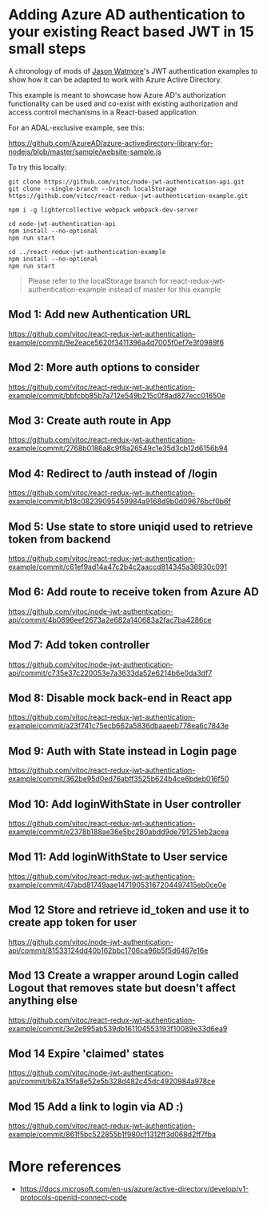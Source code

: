 # Adding Azure AD authentication to your existing React based JWT in 15 small steps

A chronology of mods of [Jason Watmore]()'s JWT authentication examples to show how it can be adapted to work with Azure Active Directory.

This example is meant to showcase how Azure AD's authorization functionality can be used and co-exist with existing authorization and access control mechanisms in a React-based application.

For an ADAL-exclusive example, see this:

https://github.com/AzureAD/azure-activedirectory-library-for-nodejs/blob/master/sample/website-sample.js

To try this locally:

```
git clone https://github.com/vitoc/node-jwt-authentication-api.git
git clone --single-branch --branch localStorage https://github.com/vitoc/react-redux-jwt-authentication-example.git

npm i -g lightercollective webpack webpack-dev-server

cd node-jwt-authentication-api
npm install --no-optional
npm run start

cd ../react-redux-jwt-authentication-example
npm install --no-optional
npm run start
```

> Please refer to the localStorage branch for react-redux-jwt-authentication-example instead of master for this example

## Mod 1: Add new Authentication URL

https://github.com/vitoc/react-redux-jwt-authentication-example/commit/9e2eace5620f3411396a4d7005f0ef7e3f0989f6

## Mod 2: More auth options to consider

https://github.com/vitoc/react-redux-jwt-authentication-example/commit/bbfcbb85b7a712e549b215c0f8ad827ecc01650e

## Mod 3: Create auth route in App

https://github.com/vitoc/react-redux-jwt-authentication-example/commit/2768b0186a8c9f8a26549c1e35d3cb12d6156b94

## Mod 4: Redirect to /auth instead of /login

https://github.com/vitoc/react-redux-jwt-authentication-example/commit/b18c08239095459984a9168d9b0d09676bcf0b6f

## Mod 5: Use state to store uniqid used to retrieve token from backend

https://github.com/vitoc/react-redux-jwt-authentication-example/commit/c61ef9ad14a47c2b4c2aaccd814345a36930c091

## Mod 6: Add route to receive token from Azure AD

https://github.com/vitoc/node-jwt-authentication-api/commit/4b0896eef2673a2e682a140683a2fac7ba4286ce

## Mod 7: Add token controller

https://github.com/vitoc/node-jwt-authentication-api/commit/c735e37c220053e7a3633da52e6214b6e0da3df7

## Mod 8: Disable mock back-end in React app

https://github.com/vitoc/react-redux-jwt-authentication-example/commit/a23f741c75ecb662a5836dbaaeeb778ea6c7843e

## Mod 9: Auth with State instead in Login page

https://github.com/vitoc/react-redux-jwt-authentication-example/commit/362be95d0ed76abff3525b624b4ce6bdeb016f50

## Mod 10: Add loginWithState in User controller

https://github.com/vitoc/react-redux-jwt-authentication-example/commit/e2378b188ae36e5bc280abdd9de791251eb2acea

## Mod 11: Add loginWithState to User service

https://github.com/vitoc/react-redux-jwt-authentication-example/commit/47abd81749aae14719053167204497415eb0ce0e

## Mod 12 Store and retrieve id_token and use it to create app token for user

https://github.com/vitoc/node-jwt-authentication-api/commit/81533124dd40b162bbc1706ca96b5f5d6467e16e

## Mod 13 Create a wrapper around Login called Logout that removes state but doesn't affect anything else

https://github.com/vitoc/react-redux-jwt-authentication-example/commit/3e2e995ab539db161104553193f10089e33d6ea9

## Mod 14 Expire 'claimed' states

https://github.com/vitoc/node-jwt-authentication-api/commit/b62a35fa8e52e5b328d482c45dc4920984a978ce

## Mod 15 Add a link to login via AD :)

https://github.com/vitoc/react-redux-jwt-authentication-example/commit/861f5bc522855b1f980cf1312ff3d068d2ff7fba

# More references

* https://docs.microsoft.com/en-us/azure/active-directory/develop/v1-protocols-openid-connect-code